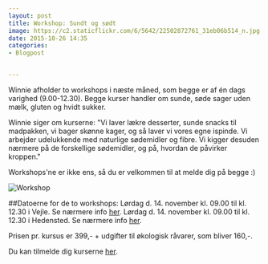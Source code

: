 ```yaml
---
layout: post
title: Workshop: Sundt og sødt
image: https://c2.staticflickr.com/6/5642/22502872761_31eb06b514_n.jpg
date: 2015-10-26 14:35
categories:
- Blogpost


---
```


Winnie afholder to workshops i næste måned, som begge er af én dags varighed (9.00-12.30). Begge kurser handler om sunde, søde sager uden mælk, gluten og hvidt sukker. 


Winnie siger om kurserne:
"Vi laver lækre desserter,  sunde snacks til madpakken, vi bager skønne kager, og så laver vi vores egne ispinde. Vi arbejder udelukkende med naturlige sødemidler og fibre. Vi kigger desuden nærmere på de forskellige sødemidler, og på, hvordan de påvirker kroppen."


Workshops'ne er ikke ens, så du er velkommen til at melde dig på begge :)
 
![Workshop](https://c2.staticflickr.com/6/5642/22502872761_31eb06b514_z.jpg) 










##Datoerne for de to workshops:
Lørdag d. 14. november kl. 09.00 til kl. 12.30 i Vejle. Se nærmere info [her](http://www.fof.dk/horsens-hedensted-vejle/Kursusoversigt/mad-og-broed/Gluten-%20og%20maelkefri%20kokken/sundt-og-soedt-uden-maelk-gluten-og-hvidt-sukker?id=159253).
Lørdag d. 14. november kl. 09.00 til kl. 12.30 i Hedensted. Se nærmere info [her](http://www.fof.dk/horsens-hedensted-vejle/Kursusoversigt/mad-og-broed/Gluten-%20og%20maelkefri%20kokken/sundt-og-soedt-uden-maelk-gluten-og-hvidt-sukker?id=157253).





Prisen pr. kursus er 399,- + udgifter til økologisk råvarer, som bliver 160,-.






Du kan tilmelde dig kurserne [her](http://www.fof.dk/horsens-hedensted-vejle/Searchresults?q=winnie+methmann).
 
































